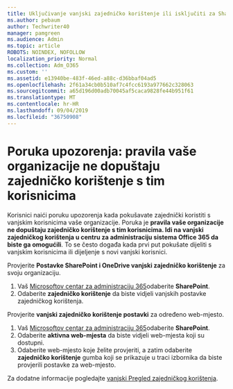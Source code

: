 ```yaml
---
title: Uključivanje vanjski zajedničko korištenje ili isključiti za SharePoint
ms.author: pebaum
author: Techwriter40
manager: pamgreen
ms.audience: Admin
ms.topic: article
ROBOTS: NOINDEX, NOFOLLOW
localization_priority: Normal
ms.collection: Adm_O365
ms.custom: ''
ms.assetid: e13940be-483f-46ed-a88c-d36bbaf04ad5
ms.openlocfilehash: 2f61a34cb0b510af7c4fcc6193a977662c328063
ms.sourcegitcommit: a65d196d00adb70045af5caca9828fe44b951f61
ms.translationtype: MT
ms.contentlocale: hr-HR
ms.lasthandoff: 09/04/2019
ms.locfileid: "36750908"
---
```

# <a name="warning-message-your-organizations-policies-dont-allow-you-to-share-with-these-users"></a>Poruka upozorenja: pravila vaše organizacije ne dopuštaju zajedničko korištenje s tim korisnicima

Korisnici naići poruku upozorenja kada pokušavate zajednički koristiti s vanjskim korisnicima vaše organizacije. Poruka je **pravila vaše organizacije ne dopuštaju zajedničko korištenje s tim korisnicima. Idi na vanjski zajedničkog korištenja u centru za administraciju sistema Office 365 da biste ga omogućili**. To se često događa kada prvi put pokušate dijeliti s vanjskim korisnicima ili dijeljenje s novi vanjski korisnici.

Provjerite **Postavke SharePoint i OneDrive vanjski zajedničko korištenje** za svoju organizaciju.

1. Vaš [Microsoftov centar za administraciju 365](https://admin.microsoft.com/AdminPortal/Home#/homepage">https://admin.microsoft.com/)odaberite **SharePoint**.
3. Odaberite **zajedničko korištenje** da biste vidjeli vanjskih postavke zajedničkog korištenja.

Provjerite **vanjski zajedničko korištenje postavki** za određeno web-mjesto.

1. Vaš [Microsoftov centar za administraciju 365](https://admin.microsoft.com/AdminPortal/Home#/homepage">https://admin.microsoft.com/)odaberite **SharePoint**.
2. Odaberite **aktivna web-mjesta** da biste vidjeli web-mjesta koji su dostupni.
3. Odaberite web-mjesto koje želite provjeriti, a zatim odaberite **zajedničko korištenje** gumba koji se prikazuje u traci izbornika da biste provjerili postavke za web-mjesto.

Za dodatne informacije pogledajte [vanjski Pregled zajedničkog korištenja](https://docs.microsoft.com/sharepoint/external-sharing-overview).